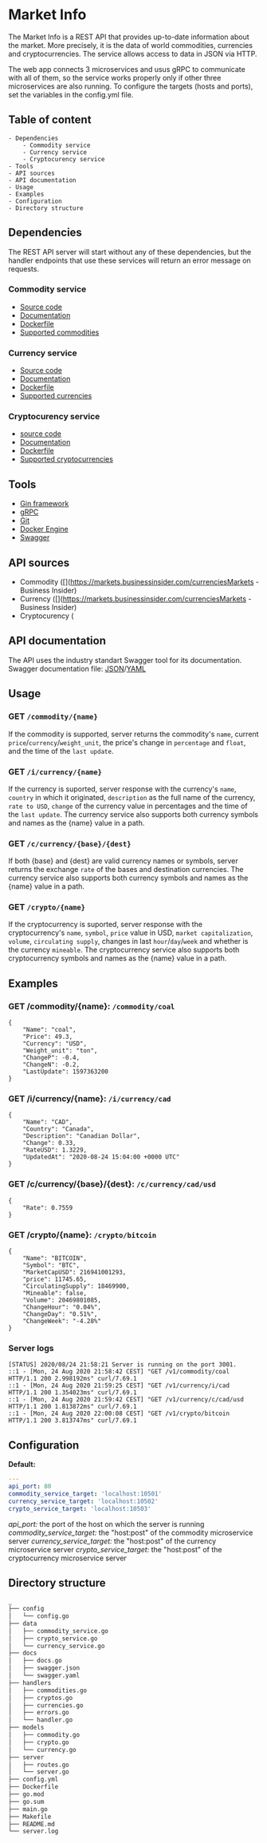 # Market Info
The Market Info is a REST API that provides up-to-date information about the market. More precisely, it is the data of world commodities, currencies and cryptocurrencies. The service allows access to data in JSON via HTTP.

The web app connects 3 microservices and usus gRPC to communicate with all of them, so the service works properly only if other three microservices are also running. To configure the targets (hosts and ports), set the variables in the config.yml file.

## Table of content
    - Dependencies
        - Commodity service
        - Currency service
        - Cryptocurency service
    - Tools
    - API sources
    - API documentation
    - Usage
    - Examples
    - Configuration
    - Directory structure

## Dependencies
The REST API server will start without any of these dependencies, but the handler endpoints that use these services will return an error message on requests.

### Commodity service
- [Source code](https://github.com/chutified/commodity-prices)
- [Documentation](https://github.com/chutified/commodity-prices/blob/master/README.md)
- [Dockerfile](https://github.com/chutified/commodity-prices/blob/master/Dockerfile)
- [Supported commodities](https://github.com/chutified/commodity-prices#supported-commodities)

### Currency service
- [Source code](https://github.com/chutified/currencies)
- [Documentation](https://github.com/chutified/currencies/blob/master/README.md)
- [Dockerfile](https://github.com/chutified/currencies/blob/master/Dockerfile)
- [Supported currencies](https://github.com/chutified/currencies/blob/master/README.md#supported-currency-codes)

### Cryptocurency service
- [source code](https://github.com/chutified/crypto-currencies)
- [Documentation](https://github.com/chutified/crypto-currencies/blob/master/README.md)
- [Dockerfile](https://github.com/chutified/crypto-currencies)
- [Supported cryptocurrencies](https://github.com/chutified/crypto-currencies/blob/master/docs/currencies.md)

## Tools
- [Gin framework](https://gin-gonic.com)
- [gRPC](https://grpc.io)
- [Git](https://git-scm.com)
- [Docker Engine](https://www.docker.com)
- [Swagger](https://swagger.io)

## API sources
- Commodity ([](https://markets.businessinsider.com/currenciesMarkets - Business Insider</a>)
- Currency ([](https://markets.businessinsider.com/currenciesMarkets - Business Insider</a>)
- Cryptocurency ([](https://coinmarketcap.com/all/views/all/CoinMarketCap</a>)

## API documentation
The API uses the industry standart Swagger tool for its documentation.
Swagger documentation file: <a href="https://github.com/chutified/market-info/blob/master/docs/swagger.json">JSON</a>/<a href="https://github.com/chutified/market-info/blob/master/docs/swagger.yaml">YAML</a>

## Usage
### GET `/commodity/{name}`
If the commodity is supported, server returns the commodity's `name`, current `price`/`currency`/`weight_unit`, the price's change in `percentage` and `float`, and the time of the `last update`.

### GET `/i/currency/{name}`
If the currency is suported, server response with the currency's `name`, `country` in which it originated, `description` as the full name of the currency, `rate to USD`, `change` of the currency value in percentages and the time of the `last update`. The currency service also supports both currency symbols and names as the {name} value in a path.

### GET `/c/currency/{base}/{dest}`
If both {base} and {dest} are valid currency names or symbols, server returns the exchange `rate` of the bases and destination currencies. The currency service also supports both currency symbols and names as the {name} value in a path.

### GET `/crypto/{name}`
If the cryptocurrency is suported, server response with the cryptocurrency's `name`, `symbol`, `price` value in USD, `market capitalization`, `volume`, `circulating supply`, changes in last `hour`/`day`/`week` and whether is the currency `mineable`. The cryptocurrency service also supports both cryptocurrency symbols and names as the {name} value in a path.

## Examples
### GET /commodity/{name}: `/commodity/coal`
```
{
    "Name": "coal",
    "Price": 49.3,
    "Currency": "USD",
    "Weight_unit": "ton",
    "ChangeP": -0.4,
    "ChangeN": -0.2,
    "LastUpdate": 1597363200
}
```

### GET /i/currency/{name}: `/i/currency/cad`
```
{
    "Name": "CAD",
    "Country": "Canada",
    "Description": "Canadian Dollar",
    "Change": 0.33,
    "RateUSD": 1.3229,
    "UpdatedAt": "2020-08-24 15:04:00 +0000 UTC"
}
```

### GET /c/currency/{base}/{dest}: `/c/currency/cad/usd`
```
{
    "Rate": 0.7559
}
```

### GET /crypto/{name}: `/crypto/bitcoin`
```
{
    "Name": "BITCOIN",
    "Symbol": "BTC",
    "MarketCapUSD": 216941001293,
    "price": 11745.65,
    "CirculatingSupply": 18469900,
    "Mineable": false,
    "Volume": 20469801085,
    "ChangeHour": "0.04%",
    "ChangeDay": "0.51%",
    "ChangeWeek": "-4.28%"
}
```

### Server logs
```
[STATUS] 2020/08/24 21:58:21 Server is running on the port 3001.
::1 - [Mon, 24 Aug 2020 21:58:42 CEST] "GET /v1/commodity/coal HTTP/1.1 200 2.998192ms" curl/7.69.1
::1 - [Mon, 24 Aug 2020 21:59:25 CEST] "GET /v1/currency/i/cad HTTP/1.1 200 1.354023ms" curl/7.69.1
::1 - [Mon, 24 Aug 2020 21:59:42 CEST] "GET /v1/currency/c/cad/usd HTTP/1.1 200 1.813872ms" curl/7.69.1
::1 - [Mon, 24 Aug 2020 22:00:08 CEST] "GET /v1/crypto/bitcoin HTTP/1.1 200 3.813747ms" curl/7.69.1
```

## Configuration
**Default:**
```yaml
---
api_port: 80
commodity_service_target: 'localhost:10501'
currency_service_target: 'localhost:10502'
crypto_service_target: 'localhost:10503'
```
*api_port:* the port of the host on which the server is running
*commodity_service_target:* the "host:post" of the commodity microservice server
*currency_service_target:* the "host:post" of the currency microservice server
*crypto_service_target:* the "host:post" of the cryptocurrency microservice server

## Directory structure
```bash
_
├── config
│   └── config.go
├── data
│   ├── commodity_service.go
│   ├── crypto_service.go
│   └── currency_service.go
├── docs
│   ├── docs.go
│   ├── swagger.json
│   └── swagger.yaml
├── handlers
│   ├── commodities.go
│   ├── cryptos.go
│   ├── currencies.go
│   ├── errors.go
│   └── handler.go
├── models
│   ├── commodity.go
│   ├── crypto.go
│   └── currency.go
├── server
│   ├── routes.go
│   └── server.go
├── config.yml
├── Dockerfile
├── go.mod
├── go.sum
├── main.go
├── Makefile
├── README.md
└── server.log
```

